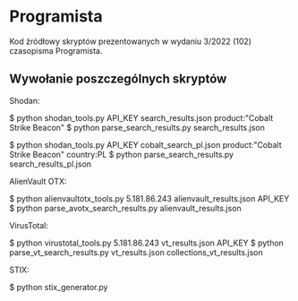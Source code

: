 # Programista

Kod źródłowy skryptów prezentowanych w wydaniu 3/2022 (102) czasopisma Programista.

## Wywołanie poszczególnych skryptów

Shodan:

$ python shodan_tools.py API_KEY search_results.json product:"Cobalt Strike Beacon"
$ python parse_search_results.py search_results.json

$ python shodan_tools.py API_KEY cobalt_search_pl.json product:"Cobalt Strike Beacon" country:PL
$ python parse_search_results.py search_results_pl.json

AlienVault OTX:

$ python alienvaultotx_tools.py 5.181.86.243 alienvault_results.json API_KEY
$ python parse_avotx_search_results.py alienvault_results.json

VirusTotal:

$ python virustotal_tools.py 5.181.86.243 vt_results.json API_KEY
$ python parse_vt_search_results.py vt_results.json collections_vt_results.json

STIX:

$ python stix_generator.py
